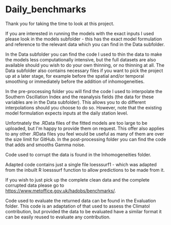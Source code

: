 # Daily_benchmarks

Thank you for taking the time to look at this project.

If you are interested in running the models with the exact inputs I used please look in the models subfolder - this has the exact model formulation and reference to the relevant data which you can find in the Data subfolder. 

In the Data subfolder you can find the code I used to thin the data to make the models less computationally intensive, but the full datasets are also available should you wish to do your own thinning, or no thinning at all. The Data subfolder also contains necessary files if you want to pick the project up at a later stage, for example before the spatial and/or temporal smoothing or immediately before the addition of inhomogeneities.

In the pre-processing folder you will find the code I used to interpolate the Southern Oscillation Index and the reanalysis fields (the data for these variables are in the Data subfolder). This allows you to do different interpolations should you choose to do so. However, note that the existing model formulation expects inputs at the daily station level.

Unfortnately the .RData files of the fitted models are too large to be uploaded, but I'm happy to provide them on request. This offer also applies to any other .RData files you feel would be useful as many of them are over the size limit for GitHub. In the post-processing folder you can find the code that adds and smooths Gamma noise.

Code used to corrupt the data is found in the Inhomogeneities folder.

Adapted code contains just a single file loesssurf1 - which was adapted from the inbuilt R loesssurf function to allow predictions to be made from it.

If you wish to just pick up the complete clean data and the complete corrupted data please go to https://www.metoffice.gov.uk/hadobs/benchmarks/.

Code used to evaluate the returned data can be found in the Evaluation folder. This code is an adaptation of that used to assess the Climatol contribution, but provided the data to be evaluated have a similar format it can be easily reused to evaluate any contribution.

